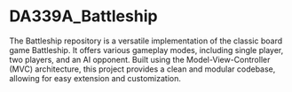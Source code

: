 # DA339A_Battleship
The Battleship repository is a versatile implementation of the classic board game Battleship. It offers various gameplay modes, including single player, two players, and an AI opponent. Built using the Model-View-Controller (MVC) architecture, this project provides a clean and modular codebase, allowing for easy extension and customization.
